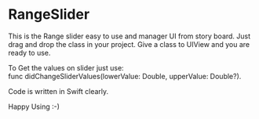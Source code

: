 # RangeSlider
This is the Range slider easy to use and manager UI from story board. Just drag and drop the class in your project. Give a class to UIView and you are ready to use.     


To Get the values on slider just use:    
func didChangeSliderValues(lowerValue: Double, upperValue: Double?).     

Code is written in Swift clearly.

Happy Using :-)
